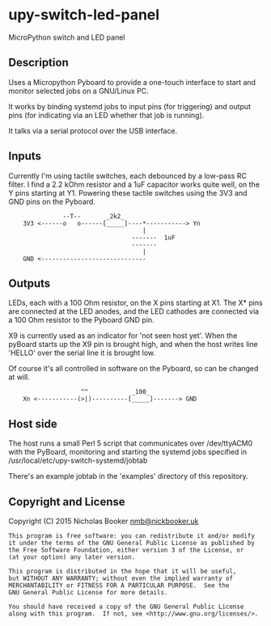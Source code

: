 # upy-switch-led-panel
MicroPython switch and LED panel

## Description

Uses a Micropython Pyboard to provide a one-touch interface to start and
monitor selected jobs on a GNU/Linux PC.

It works by binding systemd jobs to input pins (for triggering) and
output pins (for indicating via an LED whether that job is running).

It talks via a serial protocol over the USB interface.

## Inputs

Currently I'm using tactile switches, each debounced by a low-pass RC filter.
I find a 2.2 kOhm resistor and a 1uF capacitor works quite well, on the Y pins
starting at Y1.  Powering these tactile switches using the 3V3 and GND pins on
the Pyboard.

```
               --T--       _2k2_ 
    3V3 <------o   o------[_____]----*-----------> Yn
                                     |
                                  -------  1uF
                                  -------
                                     |
    GND <-----------------------------
```

## Outputs

LEDs, each with a 100 Ohm resistor, on the X pins starting at X1.
The X* pins are connected at the LED anodes, and the LED cathodes are
connected via a 100 Ohm resistor to the Pyboard GND pin.

X9 is currently used as an indicator for 'not seen host yet'.
When the pyBoard starts up the X9 pin is brought high, and
when the host writes line 'HELLO' over the serial line it is brought low.

Of course it's all controlled in software on the Pyboard, so can be changed
at will.

```
                    ^^            _100_
    Xn <-----------(>|)----------[_____]-------> GND
```

## Host side

The host runs a small Perl 5 script that communicates over /dev/ttyACM0 with
the PyBoard, monitoring and starting the systemd jobs specified in
/usr/local/etc/upy-switch-systemd/jobtab

There's an example jobtab in the 'examples' directory of this repository.

## Copyright and License

Copyright (C) 2015  Nicholas Booker <nmb@nickbooker.uk>

    This program is free software: you can redistribute it and/or modify
    it under the terms of the GNU General Public License as published by
    the Free Software Foundation, either version 3 of the License, or
    (at your option) any later version.

    This program is distributed in the hope that it will be useful,
    but WITHOUT ANY WARRANTY; without even the implied warranty of
    MERCHANTABILITY or FITNESS FOR A PARTICULAR PURPOSE.  See the
    GNU General Public License for more details.

    You should have received a copy of the GNU General Public License
    along with this program.  If not, see <http://www.gnu.org/licenses/>.
